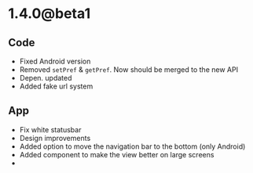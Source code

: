 # 1.4.0@beta1

## Code
- Fixed Android version
- Removed `setPref` & `getPref`. Now should be merged to the new API
- Depen. updated
- Added fake url system

## App
- Fix white statusbar
- Design improvements
- Added option to move the navigation bar to the bottom (only Android)
- Added component to make the view better on large screens
- 
